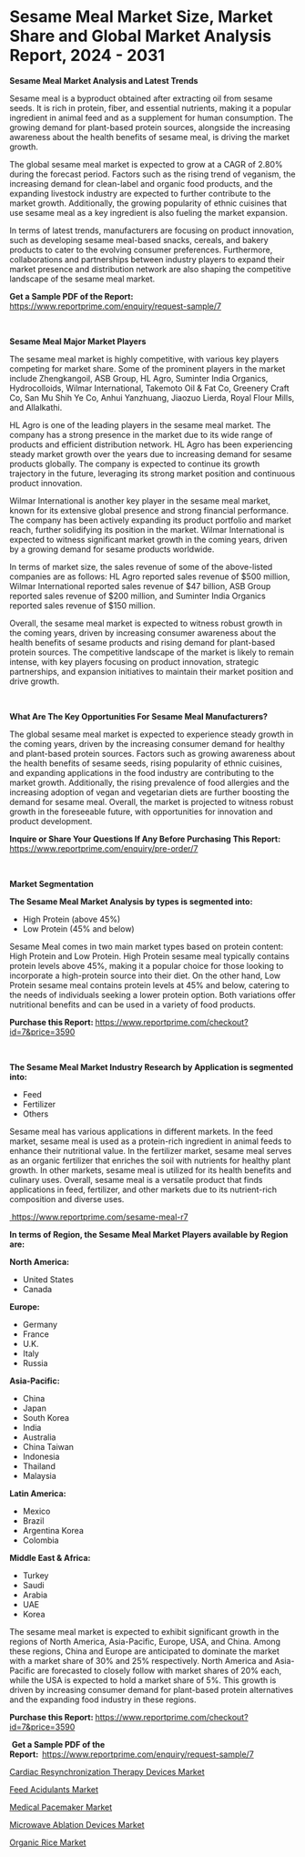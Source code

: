 <p><h1>Sesame Meal Market Size, Market Share and Global Market Analysis Report, 2024 - 2031</h1></p><p><strong>Sesame Meal Market Analysis and Latest Trends</strong></p>
<p><p>Sesame meal is a byproduct obtained after extracting oil from sesame seeds. It is rich in protein, fiber, and essential nutrients, making it a popular ingredient in animal feed and as a supplement for human consumption. The growing demand for plant-based protein sources, alongside the increasing awareness about the health benefits of sesame meal, is driving the market growth.</p><p>The global sesame meal market is expected to grow at a CAGR of 2.80% during the forecast period. Factors such as the rising trend of veganism, the increasing demand for clean-label and organic food products, and the expanding livestock industry are expected to further contribute to the market growth. Additionally, the growing popularity of ethnic cuisines that use sesame meal as a key ingredient is also fueling the market expansion.</p><p>In terms of latest trends, manufacturers are focusing on product innovation, such as developing sesame meal-based snacks, cereals, and bakery products to cater to the evolving consumer preferences. Furthermore, collaborations and partnerships between industry players to expand their market presence and distribution network are also shaping the competitive landscape of the sesame meal market.</p></p>
<p><strong>Get a Sample PDF of the Report:&nbsp;</strong> <a href="https://www.reportprime.com/enquiry/request-sample/7">https://www.reportprime.com/enquiry/request-sample/7</a></p>
<p>&nbsp;</p>
<p><strong>Sesame Meal Major Market Players</strong></p>
<p><p>The sesame meal market is highly competitive, with various key players competing for market share. Some of the prominent players in the market include Zhengkangoil, ASB Group, HL Agro, Suminter India Organics, Hydrocolloids, Wilmar International, Takemoto Oil & Fat Co, Greenery Craft Co, San Mu Shih Ye Co, Anhui Yanzhuang, Jiaozuo Lierda, Royal Flour Mills, and Allalkathi.</p><p>HL Agro is one of the leading players in the sesame meal market. The company has a strong presence in the market due to its wide range of products and efficient distribution network. HL Agro has been experiencing steady market growth over the years due to increasing demand for sesame products globally. The company is expected to continue its growth trajectory in the future, leveraging its strong market position and continuous product innovation.</p><p>Wilmar International is another key player in the sesame meal market, known for its extensive global presence and strong financial performance. The company has been actively expanding its product portfolio and market reach, further solidifying its position in the market. Wilmar International is expected to witness significant market growth in the coming years, driven by a growing demand for sesame products worldwide.</p><p>In terms of market size, the sales revenue of some of the above-listed companies are as follows: HL Agro reported sales revenue of $500 million, Wilmar International reported sales revenue of $47 billion, ASB Group reported sales revenue of $200 million, and Suminter India Organics reported sales revenue of $150 million.</p><p>Overall, the sesame meal market is expected to witness robust growth in the coming years, driven by increasing consumer awareness about the health benefits of sesame products and rising demand for plant-based protein sources. The competitive landscape of the market is likely to remain intense, with key players focusing on product innovation, strategic partnerships, and expansion initiatives to maintain their market position and drive growth.</p></p>
<p>&nbsp;</p>
<p><strong>What Are The Key Opportunities For Sesame Meal Manufacturers?</strong></p>
<p><p>The global sesame meal market is expected to experience steady growth in the coming years, driven by the increasing consumer demand for healthy and plant-based protein sources. Factors such as growing awareness about the health benefits of sesame seeds, rising popularity of ethnic cuisines, and expanding applications in the food industry are contributing to the market growth. Additionally, the rising prevalence of food allergies and the increasing adoption of vegan and vegetarian diets are further boosting the demand for sesame meal. Overall, the market is projected to witness robust growth in the foreseeable future, with opportunities for innovation and product development.</p></p>
<p><strong>Inquire or Share Your Questions If Any Before Purchasing This Report:</strong> <a href="https://www.reportprime.com/enquiry/pre-order/7">https://www.reportprime.com/enquiry/pre-order/7</a></p>
<p>&nbsp;</p>
<p><strong>Market Segmentation</strong></p>
<p><strong>The Sesame Meal Market Analysis by types is segmented into:</strong></p>
<p><ul><li>High Protein (above 45%)</li><li>Low Protein (45% and below)</li></ul></p>
<p><p>Sesame Meal comes in two main market types based on protein content: High Protein and Low Protein. High Protein sesame meal typically contains protein levels above 45%, making it a popular choice for those looking to incorporate a high-protein source into their diet. On the other hand, Low Protein sesame meal contains protein levels at 45% and below, catering to the needs of individuals seeking a lower protein option. Both variations offer nutritional benefits and can be used in a variety of food products.</p></p>
<p><strong>Purchase this Report:&nbsp;</strong><a href="https://www.reportprime.com/checkout?id=7&price=3590">https://www.reportprime.com/checkout?id=7&price=3590</a></p>
<p>&nbsp;</p>
<p><strong>The Sesame Meal Market Industry Research by Application is segmented into:</strong></p>
<p><ul><li>Feed</li><li>Fertilizer</li><li>Others</li></ul></p>
<p><p>Sesame meal has various applications in different markets. In the feed market, sesame meal is used as a protein-rich ingredient in animal feeds to enhance their nutritional value. In the fertilizer market, sesame meal serves as an organic fertilizer that enriches the soil with nutrients for healthy plant growth. In other markets, sesame meal is utilized for its health benefits and culinary uses. Overall, sesame meal is a versatile product that finds applications in feed, fertilizer, and other markets due to its nutrient-rich composition and diverse uses.</p></p>
<p><a href="https://www.reportprime.com/sesame-meal-r7">&nbsp;https://www.reportprime.com/sesame-meal-r7</a></p>
<p><strong>In terms of Region, the Sesame Meal Market Players available by Region are:</strong></p>
<p>
    <p> <strong> North America: </strong>
        <ul>
            <li>United States</li>
            <li>Canada</li>
        </ul>
        </p> 
    <p> <strong> Europe: </strong>
        <ul>
            <li>Germany</li>
            <li>France</li>
            <li>U.K.</li>
            <li>Italy</li>
            <li>Russia</li>
        </ul>
        </p> 
    <p> <strong> Asia-Pacific: </strong>
        <ul>
            <li>China</li>
            <li>Japan</li>
            <li>South Korea</li>
            <li>India</li>
            <li>Australia</li>
            <li>China Taiwan</li>
            <li>Indonesia</li>
            <li>Thailand</li>
            <li>Malaysia</li>
        </ul>
        </p> 
    <p> <strong> Latin America: </strong>
        <ul>
            <li>Mexico</li>
            <li>Brazil</li>
            <li>Argentina Korea</li>
            <li>Colombia</li>
        </ul>
        </p> 
    <p> <strong> Middle East & Africa: </strong>
        <ul>
            <li>Turkey</li>
            <li>Saudi</li>
            <li>Arabia</li>
            <li>UAE</li>
            <li>Korea</li>
        </ul>
    </p>
    </p>
<p><p>The sesame meal market is expected to exhibit significant growth in the regions of North America, Asia-Pacific, Europe, USA, and China. Among these regions, China and Europe are anticipated to dominate the market with a market share of 30% and 25% respectively. North America and Asia-Pacific are forecasted to closely follow with market shares of 20% each, while the USA is expected to hold a market share of 5%. This growth is driven by increasing consumer demand for plant-based protein alternatives and the expanding food industry in these regions.</p></p>
<p><strong>Purchase this Report: </strong><a href="https://www.reportprime.com/checkout?id=7&price=3590">https://www.reportprime.com/checkout?id=7&price=3590</a></p>
<p>&nbsp;<strong>Get a Sample PDF of the Report:&nbsp;&nbsp;</strong><a href="https://www.reportprime.com/enquiry/request-sample/7">https://www.reportprime.com/enquiry/request-sample/7</a></p>
<p><strong></strong></p>
<p><p><a href="https://medium.com/@rebecca.smith5467/global-cardiac-resynchronization-therapy-devices-market-trends-insights-into-growth-opportunities-275e1462c5fb">Cardiac Resynchronization Therapy Devices Market</a></p><p><a href="https://github.com/JosephMorgnlvXXff/Market-Research-Report-List-1/blob/main/feed-acidulants-market.md">Feed Acidulants Market</a></p><p><a href="https://medium.com/@rebecca.smith5467/global-medical-pacemaker-market-status-2024-2031-and-forecast-by-region-product-end-use-9c340c4a245f">Medical Pacemaker Market</a></p><p><a href="https://medium.com/@rebecca.smith5467/microwave-ablation-devices-market-analysis-report-global-insights-by-region-type-b073b91f7aaa">Microwave Ablation Devices Market</a></p><p><a href="https://github.com/ochgvvcj16/Market-Research-Report-List-1/blob/main/organic-rice-market.md">Organic Rice Market</a></p></p>